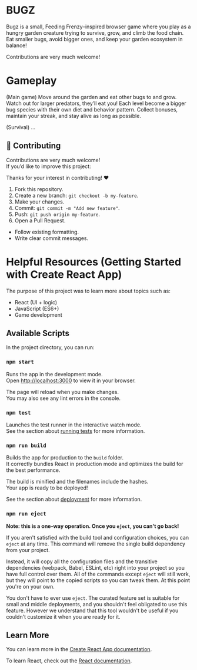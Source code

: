 
# BUGZ

Bugz is a small, Feeding Frenzy–inspired browser game where you play as a hungry garden creature trying to survive, grow, and climb the food chain. Eat smaller bugs, avoid bigger ones, and keep your garden ecosystem in balance!

Contributions are very much welcome!  

# Gameplay

(Main game)
Move around the garden and eat other bugs to and grow.
Watch out for larger predators, they’ll eat you!
Each level become a bigger bug species with their own  diet and behavior pattern.
Collect bonuses, maintain your streak, and stay alive as long as possible.

(Survival) 
...


## 🤝 Contributing
Contributions are very much welcome!  
If you’d like to improve this project:

Thanks for your interest in contributing! ❤️

1. Fork this repository.
2. Create a new branch: `git checkout -b my-feature`.
3. Make your changes.
4. Commit: `git commit -m "Add new feature"`.
5. Push: `git push origin my-feature`.
6. Open a Pull Request.

- Follow existing formatting.
- Write clear commit messages.



# Helpful Resources (Getting Started with Create React App)

The purpose of this project was to learn more about topics such as: 
- React (UI + logic)
- JavaScript (ES6+)
- Game development 

## Available Scripts

In the project directory, you can run:

### `npm start`

Runs the app in the development mode.\
Open [http://localhost:3000](http://localhost:3000) to view it in your browser.

The page will reload when you make changes.\
You may also see any lint errors in the console.

### `npm test`

Launches the test runner in the interactive watch mode.\
See the section about [running tests](https://facebook.github.io/create-react-app/docs/running-tests) for more information.

### `npm run build`

Builds the app for production to the `build` folder.\
It correctly bundles React in production mode and optimizes the build for the best performance.

The build is minified and the filenames include the hashes.\
Your app is ready to be deployed!

See the section about [deployment](https://facebook.github.io/create-react-app/docs/deployment) for more information.

### `npm run eject`

**Note: this is a one-way operation. Once you `eject`, you can't go back!**

If you aren't satisfied with the build tool and configuration choices, you can `eject` at any time. This command will remove the single build dependency from your project.

Instead, it will copy all the configuration files and the transitive dependencies (webpack, Babel, ESLint, etc) right into your project so you have full control over them. All of the commands except `eject` will still work, but they will point to the copied scripts so you can tweak them. At this point you're on your own.

You don't have to ever use `eject`. The curated feature set is suitable for small and middle deployments, and you shouldn't feel obligated to use this feature. However we understand that this tool wouldn't be useful if you couldn't customize it when you are ready for it.

## Learn More

You can learn more in the [Create React App documentation](https://facebook.github.io/create-react-app/docs/getting-started).

To learn React, check out the [React documentation](https://reactjs.org/).

